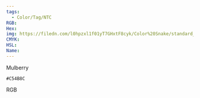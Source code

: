 ```yaml
---
tags:
  - Color/Tag/NTC
RGB:
Hex:
img: https://filedn.com/l0hpzxl1f01yT7GHxtF8cyk/Color%20Snake/standard_csv_to_svg//C54B8C.svg
CMYK:
HSL:
Name:
---
```

Mulberry
```palette
#C54B8C
```
RGB
